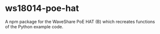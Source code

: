 # ws18014-poe-hat
A npm package for the WaveShare PoE HAT (B) which recreates functions of the Python example code.
